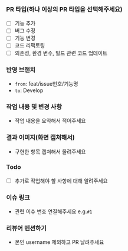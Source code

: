 ### PR 타입(하나 이상의 PR 타입을 선택해주세요)
- [ ] 기능 추가
- [ ] 버그 수정
- [ ] 기능 변경
- [ ] 코드 리팩토링
- [ ] 의존성, 환경 변수, 빌드 관련 코드 업데이트

### 반영 브랜치
- `from`: feat/issue번호/기능명
- `to`: Develop
### 작업 내용 및 변경 사항
- 작업 내용을 요약해서 적어주세요
### 결과 이미지(화면 캡쳐해서)
- 구현한 항목 캡쳐해서 올려주세요
### Todo
- [ ] 추가로 작업해야 할 사항에 대해 알려주세요
### 이슈 링크
- 관련 이슈 번호 연결해주세요 e.g.`#1`
### 리뷰어 멘션하기
- 본인 username 제외하고 PR 날려주세요
